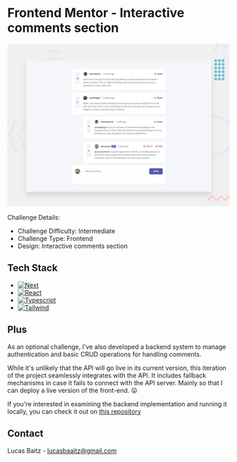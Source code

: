 # Frontend Mentor - Interactive comments section

![Design preview for the "Interactive comments section" coding challenge](interactive-comments-section-main/design/desktop-preview.jpg)

Challenge Details:

- Challenge Difficulty: Intermediate
- Challenge Type: Frontend
- Design: Interactive comments section

## Tech Stack

- [![Next][Next.js]][Next-url]
- [![React][React.js]][React-url]
- [![Typescript][Typescript]][Typescript-url]
- [![Tailwind][Tailwind]][Tailwind-url]

<!-- CONTACT -->


## Plus

As an optional challenge, I've also developed a backend system to manage authentication and basic CRUD operations for handling comments. 

While it's unlikely that the API will go live in its current version, this iteration of the project seamlessly integrates with the API. It includes fallback mechanisms in case it fails to connect with the API server. Mainly so that I can deploy a live version of the front-end. 😛

If you're interested in examining the backend implementation and running it locally, you can check it out on [this repository](https://github.com/LucasBaitz/csharp-comments-api)

## Contact

Lucas Baitz - [lucasbaaitz@gmail.com](mailto:lucasbaaitz@gmail.com)

[Next.js]: https://img.shields.io/badge/next.js-000000?style=for-the-badge&logo=nextdotjs&logoColor=white
[Next-url]: https://nextjs.org/
[React.js]: https://img.shields.io/badge/React-20232A?style=for-the-badge&logo=react&logoColor=61DAFB
[React-url]: https://reactjs.org/
[Typescript]: https://img.shields.io/badge/TypeScript-007ACC?style=for-the-badge&logo=typescript&logoColor=white
[Typescript-url]: https://www.typescriptlang.org
[Tailwind]: https://img.shields.io/badge/Tailwind-38B2AC?style=for-the-badge&logo=tailwind-css&logoColor=white
[Tailwind-url]: https://tailwindcss.com
